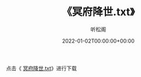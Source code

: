 ﻿---
title:  《冥府降世.txt》
date:   2022-01-02T00:00:00+00:00
author: 听松阁
layout: post
permalink: /冥府降世/
categories: 小说
tags: [小说]
---

点击《 [冥府降世.txt](http://img.660000.xyz/bookstukust/book/bntxt/10/冥府降世.txt)》进行下载